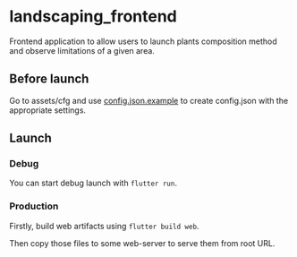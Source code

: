 # landscaping_frontend

Frontend application to allow users to launch plants composition method and observe limitations of a given area.

## Before launch

Go to assets/cfg and use [config.json.example](assets/cfg/config.json.example) to create config.json with the
  appropriate settings.

## Launch

### Debug

You can start debug launch with `flutter run`.

### Production

Firstly, build web artifacts using `flutter build web`.

Then copy those files to some web-server to serve them from root URL.

